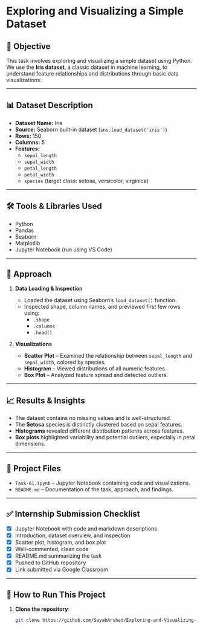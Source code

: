 # Exploring and Visualizing a Simple Dataset

## 🎯 Objective

This task involves exploring and visualizing a simple dataset using Python. We use the **Iris dataset**, a classic dataset in machine learning, to understand feature relationships and distributions through basic data visualizations.

---

## 📊 Dataset Description

- **Dataset Name:** Iris
- **Source:** Seaborn built-in dataset (`sns.load_dataset('iris')`)
- **Rows:** 150
- **Columns:** 5
- **Features:**
  - `sepal_length`
  - `sepal_width`
  - `petal_length`
  - `petal_width`
  - `species` (target class: setosa, versicolor, virginica)

---

## 🛠️ Tools & Libraries Used

- Python
- Pandas
- Seaborn
- Matplotlib
- Jupyter Notebook (run using VS Code)

---

## 🧪 Approach

1. **Data Loading & Inspection**
   - Loaded the dataset using Seaborn’s `load_dataset()` function.
   - Inspected shape, column names, and previewed first few rows using:
     - `.shape`
     - `.columns`
     - `.head()`

2. **Visualizations**
   - **Scatter Plot** – Examined the relationship between `sepal_length` and `sepal_width`, colored by species.
   - **Histogram** – Viewed distributions of all numeric features.
   - **Box Plot** – Analyzed feature spread and detected outliers.

---

## 📈 Results & Insights

- The dataset contains no missing values and is well-structured.
- The **Setosa** species is distinctly clustered based on sepal features.
- **Histograms** revealed different distribution patterns across features.
- **Box plots** highlighted variability and potential outliers, especially in petal dimensions.

---

## 📂 Project Files

- `Task-01.ipynb` – Jupyter Notebook containing code and visualizations.
- `README.md` – Documentation of the task, approach, and findings.

---

## ✅ Internship Submission Checklist

- [x] Jupyter Notebook with code and markdown descriptions
- [x] Introduction, dataset overview, and inspection
- [x] Scatter plot, histogram, and box plot
- [x] Well-commented, clean code
- [x] README.md summarizing the task
- [x] Pushed to GitHub repository
- [x] Link submitted via Google Classroom

---

## 🚀 How to Run This Project

1. **Clone the repository**:
   ```bash
   git clone https://github.com/SayabArshad/Exploring-and-Visualizing-a-Simple-Dataset.git
